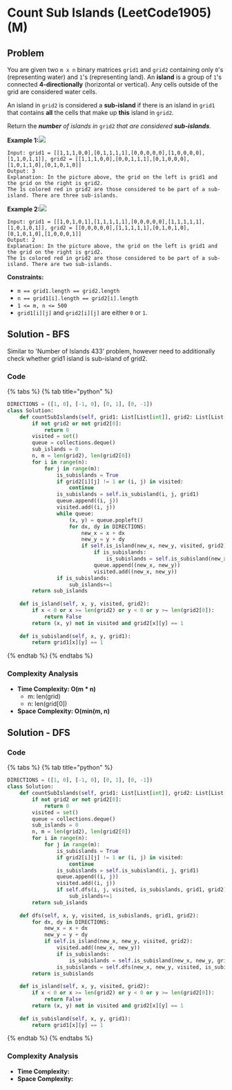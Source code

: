# Count Sub Islands (LeetCode1905) (M)

## Problem



You are given two `m x n` binary matrices `grid1` and `grid2` containing only `0`'s (representing water) and `1`'s (representing land). An **island** is a group of `1`'s connected **4-directionally** (horizontal or vertical). Any cells outside of the grid are considered water cells.

An island in `grid2` is considered a **sub-island** if there is an island in `grid1` that contains **all** the cells that make up **this** island in `grid2`.

Return the _**number** of islands in_ `grid2` _that are considered **sub-islands**_.

**Example 1:**![](https://assets.leetcode.com/uploads/2021/06/10/test1.png)

```
Input: grid1 = [[1,1,1,0,0],[0,1,1,1,1],[0,0,0,0,0],[1,0,0,0,0],[1,1,0,1,1]], grid2 = [[1,1,1,0,0],[0,0,1,1,1],[0,1,0,0,0],[1,0,1,1,0],[0,1,0,1,0]]
Output: 3
Explanation: In the picture above, the grid on the left is grid1 and the grid on the right is grid2.
The 1s colored red in grid2 are those considered to be part of a sub-island. There are three sub-islands.
```

**Example 2:**![](https://assets.leetcode.com/uploads/2021/06/03/testcasex2.png)

```
Input: grid1 = [[1,0,1,0,1],[1,1,1,1,1],[0,0,0,0,0],[1,1,1,1,1],[1,0,1,0,1]], grid2 = [[0,0,0,0,0],[1,1,1,1,1],[0,1,0,1,0],[0,1,0,1,0],[1,0,0,0,1]]
Output: 2 
Explanation: In the picture above, the grid on the left is grid1 and the grid on the right is grid2.
The 1s colored red in grid2 are those considered to be part of a sub-island. There are two sub-islands.
```

**Constraints:**

* `m == grid1.length == grid2.length`
* `n == grid1[i].length == grid2[i].length`
* `1 <= m, n <= 500`
* `grid1[i][j]` and `grid2[i][j]` are either `0` or `1`.

## Solution - BFS

Similar to 'Number of Islands 433' problem, however need to additionally check whether grid1 island is sub-island of grid2.&#x20;

### Code

{% tabs %}
{% tab title="python" %}
```python
DIRECTIONS = ([1, 0], [-1, 0], [0, 1], [0, -1])
class Solution:
    def countSubIslands(self, grid1: List[List[int]], grid2: List[List[int]]) -> int:
        if not grid2 or not grid2[0]:
            return 0
        visited = set()
        queue = collections.deque()
        sub_islands = 0
        n, m = len(grid2), len(grid2[0])
        for i in range(n):
            for j in range(m): 
                is_subislands = True
                if grid2[i][j] != 1 or (i, j) in visited:
                    continue
                is_subislands = self.is_subisland(i, j, grid1)
                queue.append((i, j))
                visited.add((i, j))
                while queue:
                    (x, y) = queue.popleft()
                    for dx, dy in DIRECTIONS:
                        new_x = x + dx
                        new_y = y + dy
                        if self.is_island(new_x, new_y, visited, grid2):
                            if is_subislands:
                                is_subislands = self.is_subisland(new_x, new_y, grid1)
                            queue.append((new_x, new_y))
                            visited.add((new_x, new_y))
                if is_subislands:
                    sub_islands+=1
        return sub_islands
    
    def is_island(self, x, y, visited, grid2):
        if x < 0 or x >= len(grid2) or y < 0 or y >= len(grid2[0]):
            return False
        return (x, y) not in visited and grid2[x][y] == 1
    
    def is_subisland(self, x, y, grid1):
        return grid1[x][y] == 1
```
{% endtab %}
{% endtabs %}

### Complexity Analysis

* **Time Complexity: O(m \* n)**
  * m: len(grid)
  * n: len(grid\[0])
* **Space Complexity: O(min(m, n)**

## Solution - DFS

### Code

{% tabs %}
{% tab title="python" %}
```python
DIRECTIONS = ([1, 0], [-1, 0], [0, 1], [0, -1])
class Solution:
    def countSubIslands(self, grid1: List[List[int]], grid2: List[List[int]]) -> int:
        if not grid2 or not grid2[0]:
            return 0
        visited = set()
        queue = collections.deque()
        sub_islands = 0
        n, m = len(grid2), len(grid2[0])
        for i in range(n):
            for j in range(m): 
                is_subislands = True
                if grid2[i][j] != 1 or (i, j) in visited:
                    continue
                is_subislands = self.is_subisland(i, j, grid1)
                queue.append((i, j))
                visited.add((i, j))
                if self.dfs(i, j, visited, is_subislands, grid1, grid2):
                    sub_islands+=1
        return sub_islands
    
    def dfs(self, x, y, visited, is_subislands, grid1, grid2):
        for dx, dy in DIRECTIONS:
            new_x = x + dx
            new_y = y + dy
            if self.is_island(new_x, new_y, visited, grid2):
                visited.add((new_x, new_y))
                if is_subislands:
                    is_subislands = self.is_subisland(new_x, new_y, grid1)
                is_subislands = self.dfs(new_x, new_y, visited, is_subislands, grid1, grid2)
        return is_subislands
    
    def is_island(self, x, y, visited, grid2):
        if x < 0 or x >= len(grid2) or y < 0 or y >= len(grid2[0]):
            return False
        return (x, y) not in visited and grid2[x][y] == 1
    
    def is_subisland(self, x, y, grid1):
        return grid1[x][y] == 1
```
{% endtab %}
{% endtabs %}

### Complexity Analysis

* **Time Complexity:**
* **Space Complexity:**
